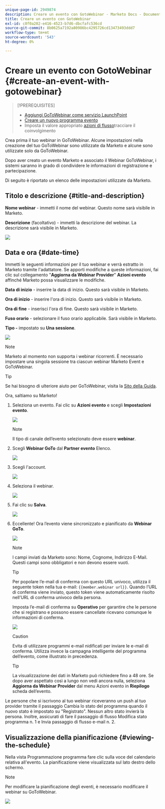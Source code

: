 ```yaml
---
unique-page-id: 2949874
description: Creare un evento con GotoWebinar - Marketo Docs - Documentazione del prodotto
title: Creare un evento con GotoWebinar
exl-id: c0f0a202-e416-4523-b7d6-dbcfafc536cd
source-git-commit: 8b0625a7192a80986bc4295726cd13473493ddd7
workflow-type: tm+mt
source-wordcount: '543'
ht-degree: 0%

---
```


# Creare un evento con GotoWebinar {#create-an-event-with-gotowebinar}

>[!PREREQUISITES]
>
>* [Aggiungi GoToWebinar come servizio LaunchPoint](/help/marketo/product-docs/administration/additional-integrations/add-gotowebinar-as-a-launchpoint-service.md)
>* [Creare un nuovo programma evento](/help/marketo/product-docs/demand-generation/events/understanding-events/create-a-new-event-program.md)
>* Imposta il valore appropriato [azioni di flusso](/help/marketo/product-docs/core-marketo-concepts/smart-campaigns/flow-actions/add-a-flow-step-to-a-smart-campaign.md)tracciare il coinvolgimento


Crea prima il tuo webinar in GoToWebinar. Alcune impostazioni nella creazione del tuo GoToWebinar sono utilizzate da Marketo e alcune sono utilizzate solo da GoToWebinar.

Dopo aver creato un evento Marketo e associato il Webinar GoToWebinar, i sistemi saranno in grado di condividere le informazioni di registrazione e partecipazione.

Di seguito è riportato un elenco delle impostazioni utilizzate da Marketo.

## Titolo e descrizione {#title-and-description}

**Nome webinar** - immetti il nome del webinar. Questo nome sarà visibile in Marketo.

**Descrizione** (facoltativo) - immetti la descrizione del webinar. La descrizione sarà visibile in Marketo.

![](assets/image2015-5-28-15-3a1-3a36.png)

## Data e ora {#date-time}

Immetti le seguenti informazioni per il tuo webinar e verrà estratto in Marketo tramite l&#39;adattatore. Se apporti modifiche a queste informazioni, fai clic sul collegamento &quot;**Aggiorna da Webinar Provider**&quot; **Azioni evento** affinché Marketo possa visualizzare le modifiche.

**Data di inizio** - inserire la data di inizio. Questo sarà visibile in Marketo.

**Ora di inizio** - inserire l&#39;ora di inizio. Questo sarà visibile in Marketo.

**Ora di fine** - inserisci l&#39;ora di fine. Questo sarà visibile in Marketo.

**Fuso orario** - selezionare il fuso orario applicabile. Sarà visibile in Marketo.

**Tipo -** impostato su **Una sessione**.

![](assets/image2015-5-28-15-3a7-3a1.png)

>[!NOTE]
>
>Marketo al momento non supporta i webinar ricorrenti. È necessario impostare una singola sessione tra ciascun webinar Marketo Event e GoToWebinar.

>[!TIP]
>
>Se hai bisogno di ulteriore aiuto per GoToWebinar, visita la [Sito della Guida](https://support.logmeininc.com/gotowebinar).

Ora, saltiamo su Marketo!

1. Seleziona un evento. Fai clic su **Azioni evento** e scegli **Impostazioni evento**.

   ![](assets/image2015-5-14-14-3a53-3a10.png)

   >[!NOTE]
   >
   >Il tipo di canale dell’evento selezionato deve essere **webinar**.

1. Scegli **Webinar GoTo** dal **Partner evento** Elenco.

   ![](assets/image2015-5-14-14-3a55-3a20.png)

1. Scegli l&#39;account.

   ![](assets/rtaimage-2.png)

1. Seleziona il webinar.

   ![](assets/image2015-5-14-14-3a57-3a31.png)

1. Fai clic su **Salva**.

   ![](assets/image2015-5-14-14-3a58-3a54.png)

1. Eccellente! Ora l’evento viene sincronizzato e pianificato da **Webinar GoTo**.

   ![](assets/image2015-5-14-15-3a0-3a47.png)

   >[!NOTE]
   >
   >I campi inviati da Marketo sono: Nome, Cognome, Indirizzo E-Mail. Questi campi sono obbligatori e non devono essere vuoti.

   >[!TIP]
   >
   >Per popolare l’e-mail di conferma con questo URL univoco, utilizza il seguente token nella tua e-mail: `{{member.webinar url}}`. Quando l’URL di conferma viene inviato, questo token viene automaticamente risolto nell’URL di conferma univoco della persona.
   >
   >Imposta l’e-mail di conferma su **Operativo** per garantire che le persone che si registrano e possono essere cancellate ricevano comunque le informazioni di conferma.

   ![](assets/goto-webinar.png)

   >[!CAUTION]
   >
   >Evita di utilizzare programmi e-mail nidificati per inviare le e-mail di conferma. Utilizza invece la campagna intelligente del programma dell’evento, come illustrato in precedenza.

   >[!TIP]
   >
   >La visualizzazione dei dati in Marketo può richiedere fino a 48 ore. Se dopo aver aspettato così a lungo non vedi ancora nulla, seleziona **Aggiorna da Webinar Provider** dal menu Azioni evento in **Riepilogo** scheda dell’evento.

Le persone che si iscrivono al tuo webinar riceveranno un push al tuo provider tramite il passaggio Cambia lo stato del programma quando il nuovo stato è impostato su &quot;Registrato&quot;. Nessun altro stato invierà la persona. Inoltre, assicurati di fare il passaggio di flusso Modifica stato programma n. 1 e Invia passaggio di flusso e-mail n. 2.

## Visualizzazione della pianificazione  {#viewing-the-schedule}

Nella vista Programmazione programma fare clic sulla voce del calendario relativa all&#39;evento. La pianificazione viene visualizzata sul lato destro dello schermo.

>[!NOTE]
>
>Per modificare la pianificazione degli eventi, è necessario modificare il webinar su GoToWebinar.

![](assets/image2015-5-14-15-3a3-3a13.png)
